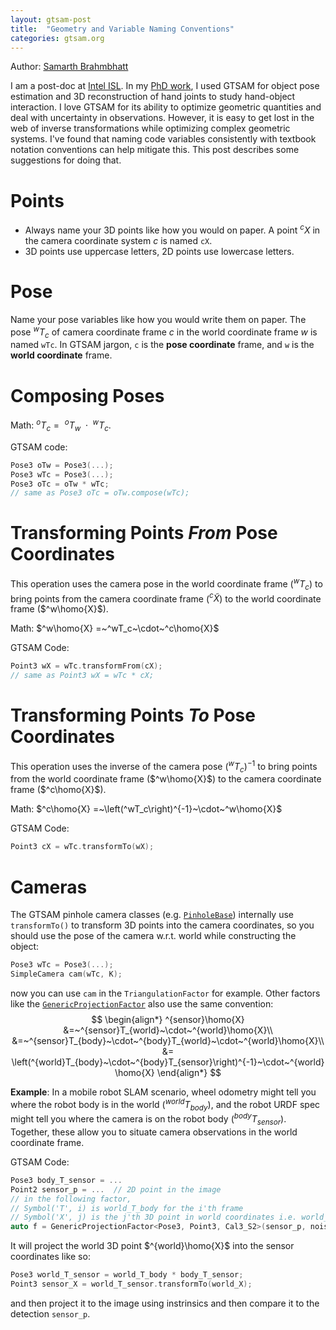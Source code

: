 ```yaml
---
layout: gtsam-post
title:  "Geometry and Variable Naming Conventions"
categories: gtsam.org
---
```

Author: [Samarth Brahmbhatt](https://samarth-robo.github.io)

I am a post-doc at [Intel ISL](https://vladlen.info). In my
[PhD work](https://contactpose.cc.gatech.edu), I used GTSAM for object pose
estimation and 3D reconstruction of hand joints to study hand-object interaction.
I love GTSAM for its ability to optimize geometric quantities and deal with
uncertainty in observations. However, it is easy to get lost in the web of
inverse transformations while optimizing complex geometric systems. I've found 
that naming code variables consistently with textbook notation conventions can
help mitigate this. This post describes some suggestions for doing that.

# Points
- Always name your 3D points like how you would on paper. A point $^cX$ in the
camera coordinate system $c$ is named `cX`.
- 3D points use uppercase letters, 2D points use lowercase letters.

# Pose
Name your pose variables like how you would write them on paper.
The pose $^wT_c$ of camera coordinate frame $c$ in the world coordinate frame
$w$ is named `wTc`. In GTSAM jargon, `c` is the **pose coordinate** frame,
and `w` is the **world coordinate** frame.

# Composing Poses
Math: $^oT_c =~^oT_w~\cdot~^wT_c$.

GTSAM code:
```cpp
Pose3 oTw = Pose3(...);
Pose3 wTc = Pose3(...);
Pose3 oTc = oTw * wTc;
// same as Pose3 oTc = oTw.compose(wTc);
```

# Transforming Points *From* Pose Coordinates
This operation uses the camera pose in the world coordinate frame
($^wT_c$) to bring points from the camera coordinate frame ($^c\tilde{X}$) to
the world coordinate frame ($^w\homo{X}$).

Math: $^w\homo{X} =~^wT_c~\cdot~^c\homo{X}$

GTSAM Code:
```cpp
Point3 wX = wTc.transformFrom(cX);
// same as Point3 wX = wTc * cX;
```

# Transforming Points *To* Pose Coordinates
This operation uses the inverse of the camera pose $\left(^wT_c\right)^{-1}$
to bring points from the world coordinate frame ($^w\homo{X}$) to
the camera coordinate frame ($^c\homo{X}$).

Math: $^c\homo{X} =~\left(^wT_c\right)^{-1}~\cdot~^w\homo{X}$

GTSAM Code:
```cpp
Point3 cX = wTc.transformTo(wX);
```

# Cameras
The GTSAM pinhole camera classes
(e.g. [`PinholeBase`](https://github.com/borglab/gtsam/blob/develop/gtsam/geometry/CalibratedCamera.cpp))
internally use `transformTo()` to transform 3D points into the camera
coordinates, so you should use the pose of the camera w.r.t. world while
constructing the object:
```cpp
Pose3 wTc = Pose3(...);
SimpleCamera cam(wTc, K);
```
now you can use `cam` in the `TriangulationFactor` for example. Other factors
like the
[`GenericProjectionFactor`](https://github.com/borglab/gtsam/blob/develop/gtsam/slam/ProjectionFactor.h)
also use the same convention:
$$
\begin{align*}
^{sensor}\homo{X}
&=~^{sensor}T_{world}~\cdot~^{world}\homo{X}\\
&=~^{sensor}T_{body}~\cdot~^{body}T_{world}~\cdot~^{world}\homo{X}\\
&= \left(^{world}T_{body}~\cdot~^{body}T_{sensor}\right)^{-1}~\cdot~^{world}\homo{X}
\end{align*}
$$

**Example**: In a mobile robot SLAM scenario, wheel odometry might tell you where
the robot body is in the world ($^{world}T_{body}$), and the robot URDF spec
might tell you where the camera is on the robot body ($^{body}T_{sensor}$).
Together, these allow you to situate camera observations in the world coordinate
frame.

GTSAM Code:
```cpp
Pose3 body_T_sensor = ...
Point2 sensor_p = ...  // 2D point in the image
// in the following factor,
// Symbol('T', i) is world_T_body for the i'th frame
// Symbol('X', j) is the j'th 3D point in world coordinates i.e. world_Xj
auto f = GenericProjectionFactor<Pose3, Point3, Cal3_S2>(sensor_p, noise, Symbol('T', i), Symbol('X', j), K, body_T_sensor);
```
It will project the world 3D point $^{world}\homo{X}$ into the sensor coordinates like so:
```cpp
Pose3 world_T_sensor = world_T_body * body_T_sensor;
Point3 sensor_X = world_T_sensor.transformTo(world_X);
```
and then project it to the image using instrinsics and then compare it to the detection `sensor_p`.